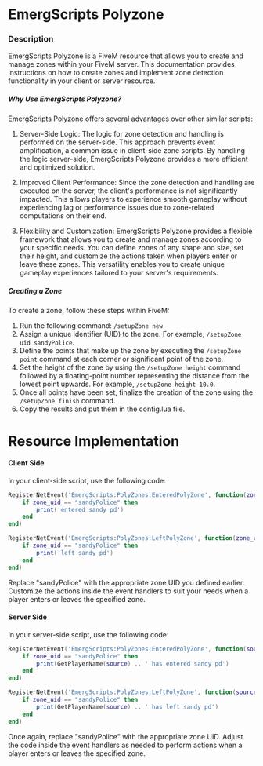 
# EmergScripts Polyzone
### Description
EmergScripts Polyzone is a FiveM resource that allows you to create and manage zones within your FiveM server. This documentation provides instructions on how to create zones and implement zone detection functionality in your client or server resource.

##### Why Use EmergScripts Polyzone?
EmergScripts Polyzone offers several advantages over other similar scripts:

1. Server-Side Logic: The logic for zone detection and handling is performed on the server-side. This approach prevents event amplification, a common issue in client-side zone scripts. By handling the logic server-side, EmergScripts Polyzone provides a more efficient and optimized solution.

2. Improved Client Performance: Since the zone detection and handling are executed on the server, the client's performance is not significantly impacted. This allows players to experience smooth gameplay without experiencing lag or performance issues due to zone-related computations on their end.

3. Flexibility and Customization: EmergScripts Polyzone provides a flexible framework that allows you to create and manage zones according to your specific needs. You can define zones of any shape and size, set their height, and customize the actions taken when players enter or leave these zones. This versatility enables you to create unique gameplay experiences tailored to your server's requirements.

##### Creating a Zone
To create a zone, follow these steps within FiveM:

1. Run the following command: ``/setupZone new``
2. Assign a unique identifier (UID) to the zone. For example, ``/setupZone uid sandyPolice``.
3. Define the points that make up the zone by executing the ``/setupZone point`` command at each corner or significant point of the zone.
4. Set the height of the zone by using the ``/setupZone height`` command followed by a floating-point number representing the distance from the lowest point upwards. For example, ``/setupZone height 10.0``.
5. Once all points have been set, finalize the creation of the zone using the ``/setupZone finish`` command.
6. Copy the results and put them in the config.lua file.


# Resource Implementation
#### Client Side
In your client-side script, use the following code:

```Lua
RegisterNetEvent('EmergScripts:PolyZones:EnteredPolyZone', function(zone_uid)
    if zone_uid == "sandyPolice" then
        print('entered sandy pd')
    end
end)
```

```Lua
RegisterNetEvent('EmergScripts:PolyZones:LeftPolyZone', function(zone_uid)
    if zone_uid == "sandyPolice" then
        print('left sandy pd')
    end
end)
```

Replace "sandyPolice" with the appropriate zone UID you defined earlier. Customize the actions inside the event handlers to suit your needs when a player enters or leaves the specified zone.

#### Server Side
In your server-side script, use the following code:

```Lua
RegisterNetEvent('EmergScripts:PolyZones:EnteredPolyZone', function(source, zone_uid)
    if zone_uid == "sandyPolice" then
        print(GetPlayerName(source) .. ' has entered sandy pd')
    end
end)
```

```Lua
RegisterNetEvent('EmergScripts:PolyZones:LeftPolyZone', function(source, zone_uid)
    if zone_uid == "sandyPolice" then
        print(GetPlayerName(source) .. ' has left sandy pd')
    end
end)
```
Once again, replace "sandyPolice" with the appropriate zone UID. Adjust the code inside the event handlers as needed to perform actions when a player enters or leaves the specified zone.